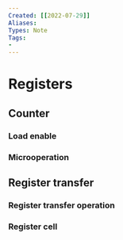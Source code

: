 ```yaml
---
Created: [[2022-07-29]]
Aliases: 
Types: Note
Tags: 
- 
---
```

# Registers
## Counter
### Load enable
### Microoperation
## Register transfer
### Register transfer operation
### Register cell